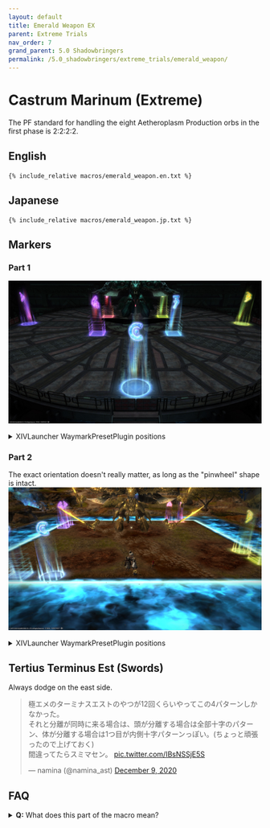 ```yaml
---
layout: default
title: Emerald Weapon EX
parent: Extreme Trials
nav_order: 7
grand_parent: 5.0 Shadowbringers
permalink: /5.0_shadowbringers/extreme_trials/emerald_weapon/
---
```


# Castrum Marinum (Extreme)

The PF standard for handling the eight Aetheroplasm Production orbs in the first phase is 2:2:2:2.

## English
```
{% include_relative macros/emerald_weapon.en.txt %}
```

## Japanese
```
{% include_relative macros/emerald_weapon.jp.txt %}
```

## Markers

### Part 1

![](images/markers_1.jpg)
<details markdown=block>
<summary>XIVLauncher WaymarkPresetPlugin positions</summary>

```json
{
  "Name":"Emerald Weapon EX P1",
  "MapID":763,
  "A":{"X":100.0,"Y":0.0,"Z":78.0,"ID":0,"Active":true},
  "B":{"X":122.0,"Y":0.0,"Z":100.0,"ID":1,"Active":true},
  "C":{"X":100.0,"Y":0.0,"Z":122.0,"ID":2,"Active":true},
  "D":{"X":78.0,"Y":0.0,"Z":100.0,"ID":3,"Active":true},
  "One":{"X":93.5,"Y":0.0,"Z":93.5,"ID":4,"Active":true},
  "Two":{"X":106.5,"Y":0.0,"Z":93.5,"ID":5,"Active":true},
  "Three":{"X":106.5,"Y":0.0,"Z":106.5,"ID":6,"Active":true},
  "Four":{"X":93.5,"Y":0.0,"Z":106.5,"ID":7,"Active":true}
}
```
</details>

### Part 2

The exact orientation doesn't really matter, as long as the "pinwheel" shape is intact.
![](images/markers_2.jpg)
<details markdown=block>
<summary>XIVLauncher WaymarkPresetPlugin positions</summary>

```json
{
  "Name":"Emerald Weapon EX P2",
  "MapID":763,
  "A":{"X":108.5,"Y":1.0,"Z":81.5,"ID":0,"Active":true},
  "B":{"X":118.5,"Y":0.0,"Z":108.5,"ID":1,"Active":true},
  "C":{"X":91.5,"Y":0.0,"Z":118.5,"ID":2,"Active":true},
  "D":{"X":81.5,"Y":0.0,"Z":91.5,"ID":3,"Active":true},
  "One":{"X":112.5,"Y":0.0,"Z":81.5,"ID":4,"Active":true},
  "Two":{"X":118.5,"Y":0.0,"Z":112.5,"ID":5,"Active":true},
  "Three":{"X":87.5,"Y":0.0,"Z":118.5,"ID":6,"Active":true},
  "Four":{"X":81.5,"Y":0.0,"Z":87.5,"ID":7,"Active":true}
}
```
</details>

## Tertius Terminus Est (Swords)

Always dodge on the east side.

<blockquote class="twitter-tweet" data-dnt="true" data-theme="dark"><p lang="ja" dir="ltr">極エメのターミナスエストのやつが12回くらいやってこの4パターンしかなかった。<br>それと分離が同時に来る場合は、頭が分離する場合は全部十字のパターン、体が分離する場合は1つ目が内側十字パターンっぽい。(ちょっと頑張ったので上げておく)<br>間違ってたらスミマセン。 <a href="https://t.co/IBsNSSjE5S">pic.twitter.com/IBsNSSjE5S</a></p>&mdash; namina (@namina_ast) <a href="https://twitter.com/namina_ast/status/1336795566529888256?ref_src=twsrc%5Etfw">December 9, 2020</a></blockquote> <script async src="https://platform.twitter.com/widgets.js" charset="utf-8"></script> 

## FAQ

<details markdown=block>
<summary><b>Q:</b> What does this part of the macro mean?</summary>

```
===《Magnets + Flares》===
　　　○ｰ○
　    MT　  OT
```

<b>A:</b> This refers to the bit in P1 where both tanks get a Flare marker- the MT will take the left side, while the OT takes the right.

</details>